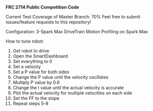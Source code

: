 <b>FRC 2714 Public Competition Code</b>

Current Test Coverage of Master Branch: 70%
Feel free to submit issues/feature requests to this repository!

Configuration:
3-Spark Max DriveTrain
Motion Profiling on Spark Max

How to tune robot:
1. Get robot to drive
2. Open the SmartDashboard
3. Set everything to 0
4. Set a velocity
5. Set a P value for both sides
6. Change the P value until the velocity oscillates
7. Multiply P value by 0.6
8. Change the I value until the actual velocity is accurate
9. Plot the actual velocity for multiple velocities on each side
10. Set the FF to the slope
11. Repeat steps 5-8
